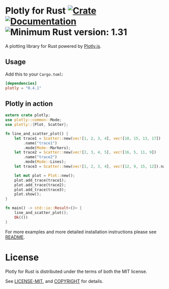 # Plotly for Rust [![Crate](https://img.shields.io/crates/v/plotly.svg)](https://crates.io/crates/plotly) [![Documentation](https://docs.rs/plotly/badge.svg)](https://docs.rs/plotly) ![Minimum Rust version: 1.31](https://img.shields.io/badge/Minimum%20Rust%20Version-1.31-brightgreen.svg)

A plotting library for Rust powered by [Plotly.js](https://plot.ly/javascript/).


## Usage

Add this to your `Cargo.toml`:

```toml
[dependencies]
plotly = "0.4.1"
```

## Plotly in action
```rust
extern crate plotly;
use plotly::common::Mode;
use plotly::{Plot, Scatter};

fn line_and_scatter_plot() {
    let trace1 = Scatter::new(vec![1, 2, 3, 4], vec![10, 15, 13, 17])
        .name("trace1")
        .mode(Mode::Markers);
    let trace2 = Scatter::new(vec![2, 3, 4, 5], vec![16, 5, 11, 9])
        .name("trace2")
        .mode(Mode::Lines);
    let trace3 = Scatter::new(vec![1, 2, 3, 4], vec![12, 9, 15, 12]).name("trace3");

    let mut plot = Plot::new();
    plot.add_trace(trace1);
    plot.add_trace(trace2);
    plot.add_trace(trace3);
    plot.show();
}

fn main() -> std::io::Result<()> {
    line_and_scatter_plot();
    Ok(())
}
```

For more examples and more detailed installation instructions please see [README](https://github.com/igiagkiozis/plotly).


# License

Plotly for Rust is distributed under the terms of both the MIT license.

See [LICENSE-MIT](LICENSE-MIT), and [COPYRIGHT](COPYRIGHT) for details.
